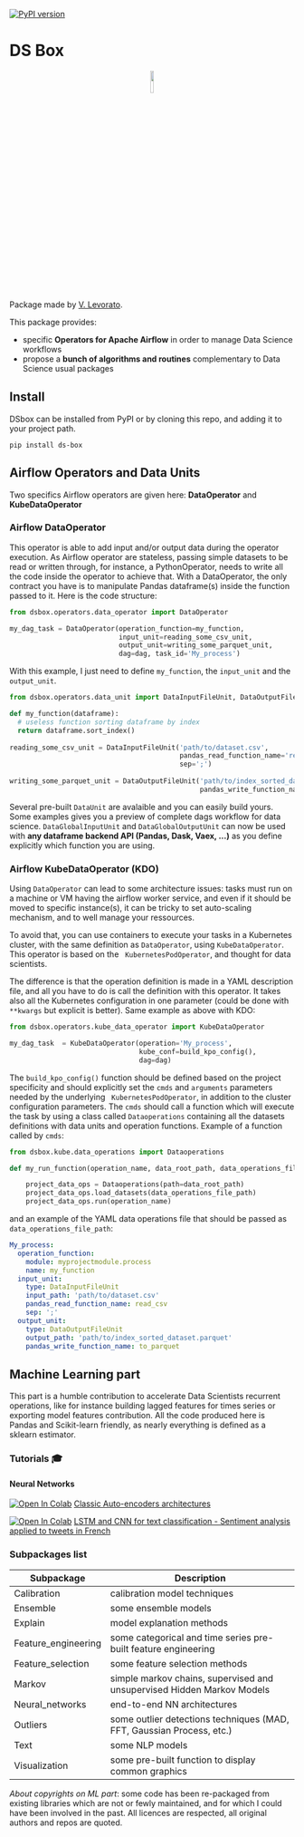 [![PyPI version](https://badge.fury.io/py/ds-box.svg)](https://badge.fury.io/py/ds-box)

# DS Box
<p align="center">
<img width="10%" src="https://user-images.githubusercontent.com/17388898/81501373-51baa880-92d8-11ea-8b96-d461bee1d21e.png">
</p>

Package made by <a href="https://www.linkedin.com/in/vlevorato/">V. Levorato</a>.

This package provides:
* specific **Operators for Apache Airflow** in order to manage Data Science workflows
* propose a **bunch of algorithms and routines** complementary to Data Science usual packages

## Install

DSbox can be installed from PyPI or by cloning this repo, and adding it to your project path.
```
pip install ds-box
```

## Airflow Operators and Data Units

Two specifics Airflow operators are given here: **DataOperator** and **KubeDataOperator**

### Airflow DataOperator
This operator is able to add input and/or output data during the operator execution. As Airflow operator are stateless, passing simple datasets to be read or written through, for instance, a PythonOperator, needs to write all the code inside the operator to achieve that. With a DataOperator, the only contract you have is to manipulate Pandas dataframe(s) inside the function passed to it. Here is the code structure:
```python
from dsbox.operators.data_operator import DataOperator

my_dag_task = DataOperator(operation_function=my_function,
                           input_unit=reading_some_csv_unit,
                           output_unit=writing_some_parquet_unit,
                           dag=dag, task_id='My_process')
```

With this example, I just need to define ```my_function```, the ```input_unit``` and the ```output_unit```.

```python
from dsbox.operators.data_unit import DataInputFileUnit, DataOutputFileUnit

def my_function(dataframe):
  # useless function sorting dataframe by index
  return dataframe.sort_index()
 
reading_some_csv_unit = DataInputFileUnit('path/to/dataset.csv',
                                          pandas_read_function_name='read_csv',
                                          sep=';')
                                          
writing_some_parquet_unit = DataOutputFileUnit('path/to/index_sorted_dataset.parquet',
                                               pandas_write_function_name='to_parquet')                                     

```

Several pre-built ```DataUnit``` are avalaible and you can easily build yours. Some examples gives you a preview of complete dags workflow for data science.
`DataGlobalInputUnit` and `DataGlobalOutputUnit` can now be used with **any dataframe backend API (Pandas, Dask, Vaex, ...)** as you define explicitly which function you are using. 


### Airflow KubeDataOperator (KDO)

Using ```DataOperator``` can lead to some architecture issues: tasks must run on a machine or VM having the airflow worker service, and even if it should be moved to specific instance(s), it can be tricky to set auto-scaling mechanism, and to well manage your ressources.

To avoid that, you can use containers to execute your tasks in a Kubernetes cluster, with the same definition as ```DataOperator```, using ```KubeDataOperator```. This operator is based on the ```
KubernetesPodOperator```, and thought for data scientists.

The difference is that the operation definition is made in a YAML description file, and all you have to do is call the definition with this operator. It takes also all the Kubernetes configuration in one parameter (could be done with ```**kwargs``` but explicit is better). Same example as above with KDO:

```python
from dsbox.operators.kube_data_operator import KubeDataOperator

my_dag_task  = KubeDataOperator(operation='My_process',
                                kube_conf=build_kpo_config(),
                                dag=dag)
```

The ```build_kpo_config()``` function should be defined based on the project specificity and should explicitly set the ```cmds``` and ```arguments``` parameters needed by the underlying ```
KubernetesPodOperator```, in addition to the cluster configuration parameters. The ```cmds``` should call a function which will execute the task by using a class called ```Dataoperations``` containing all the datasets definitions with data units and operation functions. Example of a function called by ```cmds```:

```python
from dsbox.kube.data_operations import Dataoperations

def my_run_function(operation_name, data_root_path, data_operations_file_path):

    project_data_ops = Dataoperations(path=data_root_path)
    project_data_ops.load_datasets(data_operations_file_path)
    project_data_ops.run(operation_name)
```

and an example of the YAML data operations file that should be passed as ```data_operations_file_path```:
```yaml
My_process:
  operation_function:
    module: myprojectmodule.process
    name: my_function
  input_unit:
    type: DataInputFileUnit
    input_path: 'path/to/dataset.csv'
    pandas_read_function_name: read_csv
    sep: ';'
  output_unit:
    type: DataOutputFileUnit
    output_path: 'path/to/index_sorted_dataset.parquet'
    pandas_write_function_name: to_parquet
```

## Machine Learning part
 
This part is a humble contribution to accelerate Data Scientists recurrent operations, like for instance building lagged features for times series or exporting model features contribution. All the code produced here is Pandas and Scikit-learn friendly, as nearly everything is defined as a sklearn estimator.

### Tutorials 🎓
#### Neural Networks 
[![Open In Colab](https://colab.research.google.com/assets/colab-badge.svg)](https://colab.research.google.com/github/vlevorato/dsbox/blob/develop/notebooks/NeuralNets-AutoEncoder.ipynb) <a href="https://github.com/vlevorato/dsbox/blob/develop/notebooks/NeuralNets-AutoEncoder.ipynb">Classic Auto-encoders architectures</a>

[![Open In Colab](https://colab.research.google.com/assets/colab-badge.svg)](https://colab.research.google.com/github/vlevorato/dsbox/blob/develop/notebooks/NeuralNets-TextClassification.ipynb) <a href="https://github.com/vlevorato/dsbox/blob/develop/notebooks/NeuralNets-TextClassification.ipynb">
LSTM and CNN for text classification - Sentiment analysis applied to tweets in French</a>



### Subpackages list
 
 Subpackage | Description
------------ | -------------
Calibration | calibration model techniques
Ensemble | some ensemble models
Explain | model explanation methods
Feature_engineering | some categorical and time series pre-built feature engineering
Feature_selection | some feature selection methods
Markov | simple markov chains, supervised and unsupervised Hidden Markov Models
Neural_networks | end-to-end NN architectures
Outliers | some outlier detections techniques (MAD, FFT, Gaussian Process, etc.)
Text | some NLP models
Visualization | some pre-built function to display common graphics


_About copyrights on ML part_: some code has been re-packaged from existing libraries which are not or fewly maintained, and for which I could have been involved in the past. All licences are respected, all original authors and repos are quoted.

